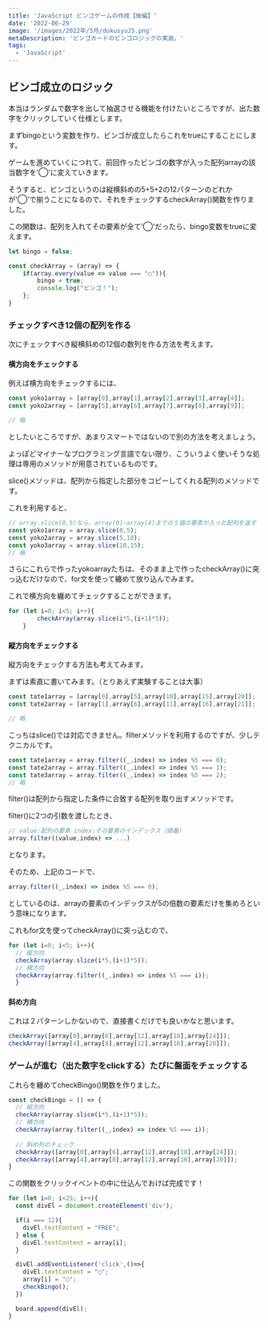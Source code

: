 ```yaml
---
title: 'JavaScript ビンゴゲームの作成【後編】'
date: '2022-06-29'
image: '/images/2022年/5月/dokusyuJS.png'
metaDescription: 'ビンゴカードのビンゴロジックの実装。'
tags:
  - 'JavaScript'
---
```


## ビンゴ成立のロジック

本当はランダムで数字を出して抽選させる機能を付けたいところですが、出た数字をクリックしていく仕様とします。

まず<blue>bingo</blue>という変数を作り、<yellow>ビンゴが成立したらこれを<bold>true</bold>にすることにします。</yellow>

ゲームを進めていくにつれて、前回作ったビンゴの数字が入った配列<blue>array</blue>の該当数字を'◯'に変えていきます。

そうすると、ビンゴというのは縦横斜めの5+5+2の12パターンのどれかが'◯'で揃うことになるので、それをチェックする<blue>checkArray()関数</blue>を作りました。

この関数は、配列を入れてその要素が全て'◯'だったら、bingo変数をtrueに変えます。

```javascript
let bingo = false;

const checkArray = (array) => {
    if(array.every(value => value === "◯")){
        bingo = true;
        console.log("ビンゴ！");
    };
}
```

### チェックすべき12個の配列を作る

次にチェックすべき縦横斜めの12個の数列を作る方法を考えます。


#### 横方向をチェックする
例えば横方向をチェックするには、

```javascript
const yoko1array = [array[0],array[1],array[2],array[3],array[4]];
const yoko2array = [array[5],array[6],array[7],array[8],array[9]];

// 略
```

としたいところですが、<bold>あまりスマートではない</bold>ので別の方法を考えましょう。

よっぽどマイナーなプログラミング言語でない限り、こういう<yellow>よく使いそうな処理は専用のメソッドが用意されている</yellow>ものです。

<red>slice()</red>メソッドは、配列から指定した部分をコピーしてくれる配列のメソッドです。

これを利用すると、

```javascript
// array.slice(0,5)なら、array[0]~array[4]までの５個の要素が入った配列を返す
const yoko1array = array.slice(0,5);
const yoko2array = array.slice(5,10);
const yoko3array = array.slice(10,15);
// 略
```

さらにこれらで作った<blue>yokoarray</blue>たちは、そのまま上で作った<blue>checkArray()</blue>に突っ込むだけなので、for文を使って纏めて放り込んでみます。

これで横方向を纏めてチェックすることができます。
```javascript
for (let i=0; i<5; i++){
        checkArray(array.slice(i*5,(i+1)*5));
    }
```

#### 縦方向をチェックする
縦方向をチェックする方法も考えてみます。

まずは素直に書いてみます。（とりあえず実験することは大事）

```javascript
const tate1array = [array[0],array[5],array[10],array[15],array[20]];
const tate2array = [array[1],array[6],array[11],array[16],array[21]];

// 略
```

こっちはslice()では対応できません。<red>filter</red>メソッドを利用するのですが、少しテクニカルです。

```javascript
const tate1array = array.filter((_,index) => index %5 === 0);
const tate2array = array.filter((_,index) => index %5 === 1);
const tate3array = array.filter((_,index) => index %5 === 2);
// 略
```
<red>filter()</red>は配列から指定した条件に合致する配列を取り出すメソッドです。

filter()に2つの引数を渡したとき、

```javascript
// value:配列の要素 index:その要素のインデックス（順番）
array.filter((value,index) => ...)
```
となります。

そのため、上記のコードで、
```javascript
array.filter((_,index) => index %5 === 0);
```
としているのは、arrayの要素のインデックスが5の倍数の要素だけを集めろという意味になります。

これもfor文を使ってcheckArray()に突っ込むので、

```javascript
for (let i=0; i<5; i++){
  // 縦方向
  checkArray(array.slice(i*5,(i+1)*5));
  // 横方向
  checkArray(array.filter((_,index) => index %5 === i));
  }
```

#### 斜め方向
これは２パターンしかないので、直接書くだけでも良いかなと思います。

```javascript
checkArray([array[0],array[6],array[12],array[18],array[24]]);
checkArray([array[4],array[8],array[12],array[16],array[20]]);
```


### ゲームが進む（出た数字をclickする）たびに盤面をチェックする

これらを纏めて<blue>checkBingo()</blue>関数を作りました。

```javascript
const checkBingo = () => {
  // 縦方向
  checkArray(array.slice(i*5,(i+1)*5));
  // 横方向
  checkArray(array.filter((_,index) => index %5 === i));
  
  // 斜め列のチェック
  checkArray([array[0],array[6],array[12],array[18],array[24]]);
  checkArray([array[4],array[8],array[12],array[16],array[20]]);
}
```

この関数をクリックイベントの中に仕込んでおけば完成です！

```javascript
for (let i=0; i<25; i++){
  const divEl = document.createElement('div');

  if(i === 12){
    divEl.textContent = "FREE";
  } else {
    divEl.textContent = array[i];
  }

  divEl.addEventListener('click',()=>{
    divEl.textContent = "◯";
    array[i] = "◯";
    checkBingo();
  })

  board.append(divEl);
}
```